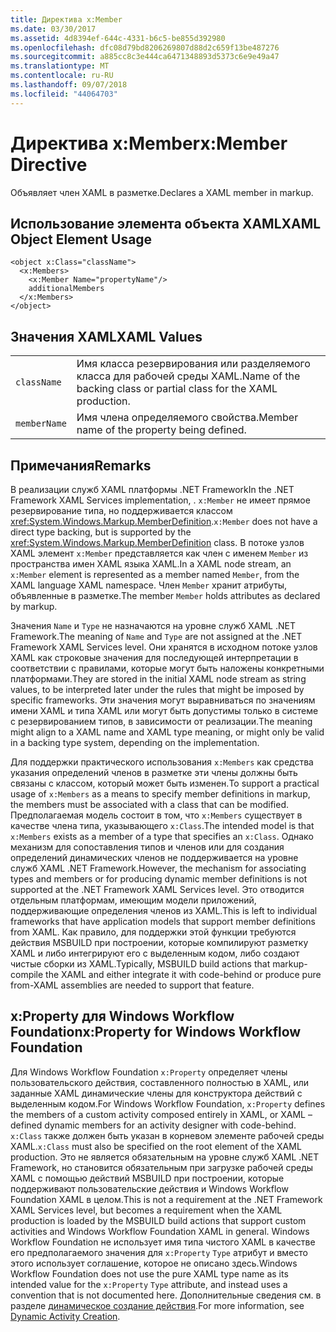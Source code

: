 ```yaml
---
title: Директива x:Member
ms.date: 03/30/2017
ms.assetid: 4d8394ef-644c-4331-b6c5-be855d392980
ms.openlocfilehash: dfc08d79bd8206269807d88d2c659f13be487276
ms.sourcegitcommit: a885cc8c3e444ca6471348893d5373c6e9e49a47
ms.translationtype: MT
ms.contentlocale: ru-RU
ms.lasthandoff: 09/07/2018
ms.locfileid: "44064703"
---
```

# <a name="xmember-directive"></a><span data-ttu-id="34738-102">Директива x:Member</span><span class="sxs-lookup"><span data-stu-id="34738-102">x:Member Directive</span></span>
<span data-ttu-id="34738-103">Объявляет член XAML в разметке.</span><span class="sxs-lookup"><span data-stu-id="34738-103">Declares a XAML member in markup.</span></span>  
  
## <a name="xaml-object-element-usage"></a><span data-ttu-id="34738-104">Использование элемента объекта XAML</span><span class="sxs-lookup"><span data-stu-id="34738-104">XAML Object Element Usage</span></span>  
  
```  
<object x:Class="className">  
  <x:Members>  
    <x:Member Name="propertyName"/>  
    additionalMembers  
  </x:Members>  
</object>  
```  
  
## <a name="xaml-values"></a><span data-ttu-id="34738-105">Значения XAML</span><span class="sxs-lookup"><span data-stu-id="34738-105">XAML Values</span></span>  
  
|||  
|-|-|  
|`className`|<span data-ttu-id="34738-106">Имя класса резервирования или разделяемого класса для рабочей среды XAML.</span><span class="sxs-lookup"><span data-stu-id="34738-106">Name of the backing class or partial class for the XAML production.</span></span>|  
|`memberName`|<span data-ttu-id="34738-107">Имя члена определяемого свойства.</span><span class="sxs-lookup"><span data-stu-id="34738-107">Member name of the property being defined.</span></span>|  
  
## <a name="remarks"></a><span data-ttu-id="34738-108">Примечания</span><span class="sxs-lookup"><span data-stu-id="34738-108">Remarks</span></span>  
 <span data-ttu-id="34738-109">В реализации служб XAML платформы .NET Framework</span><span class="sxs-lookup"><span data-stu-id="34738-109">In the .NET Framework XAML Services implementation, .</span></span> <span data-ttu-id="34738-110">`x:Member` не имеет прямое резервирование типа, но поддерживается классом <xref:System.Windows.Markup.MemberDefinition>.</span><span class="sxs-lookup"><span data-stu-id="34738-110">`x:Member` does not have a direct type backing, but is supported by the <xref:System.Windows.Markup.MemberDefinition> class.</span></span> <span data-ttu-id="34738-111">В потоке узлов XAML элемент `x:Member` представляется как член с именем `Member` из пространства имен XAML языка XAML.</span><span class="sxs-lookup"><span data-stu-id="34738-111">In a XAML node stream, an `x:Member` element is represented as a member named `Member`, from the XAML language XAML namespace.</span></span> <span data-ttu-id="34738-112">Член `Member` хранит атрибуты, объявленные в разметке.</span><span class="sxs-lookup"><span data-stu-id="34738-112">The member `Member` holds attributes as declared by markup.</span></span>  
  
 <span data-ttu-id="34738-113">Значения `Name` и `Type` не назначаются на уровне служб XAML .NET Framework.</span><span class="sxs-lookup"><span data-stu-id="34738-113">The meaning of `Name` and `Type` are not assigned at the .NET Framework XAML Services level.</span></span> <span data-ttu-id="34738-114">Они хранятся в исходном потоке узлов XAML как строковые значения для последующей интерпретации в соответствии с правилами, которые могут быть наложены конкретными платформами.</span><span class="sxs-lookup"><span data-stu-id="34738-114">They are stored in the initial XAML node stream as string values, to be interpreted later under the rules that might be imposed by specific frameworks.</span></span> <span data-ttu-id="34738-115">Эти значения могут выравниваться по значениям имени XAML и типа XAML или могут быть допустимы только в системе с резервированием типов, в зависимости от реализации.</span><span class="sxs-lookup"><span data-stu-id="34738-115">The meaning might align to a XAML name and XAML type meaning, or might only be valid in a backing type system, depending on the implementation.</span></span>  
  
 <span data-ttu-id="34738-116">Для поддержки практического использования `x:Members` как средства указания определений членов в разметке эти члены должны быть связаны с классом, который может быть изменен.</span><span class="sxs-lookup"><span data-stu-id="34738-116">To support a practical usage of `x:Members` as a means to specify member definitions in markup, the members must be associated with a class that can be modified.</span></span> <span data-ttu-id="34738-117">Предполагаемая модель состоит в том, что `x:Members` существует в качестве члена типа, указывающего `x:Class`.</span><span class="sxs-lookup"><span data-stu-id="34738-117">The intended model is that `x:Members` exists as a member of a type that specifies an `x:Class`.</span></span> <span data-ttu-id="34738-118">Однако механизм для сопоставления типов и членов или для создания определений динамических членов не поддерживается на уровне служб XAML .NET Framework.</span><span class="sxs-lookup"><span data-stu-id="34738-118">However, the mechanism for associating types and members or for producing dynamic member definitions is not supported at the .NET Framework XAML Services level.</span></span> <span data-ttu-id="34738-119">Это отводится отдельным платформам, имеющим модели приложений, поддерживающие определения членов из XAML.</span><span class="sxs-lookup"><span data-stu-id="34738-119">This is left to individual frameworks that have application models that support member definitions from XAML.</span></span> <span data-ttu-id="34738-120">Как правило, для поддержки этой функции требуются действия MSBUILD при построении, которые компилируют разметку XAML и либо интегрируют его с выделенным кодом, либо создают чистые сборки из XAML.</span><span class="sxs-lookup"><span data-stu-id="34738-120">Typically, MSBUILD build actions that markup-compile the XAML and either integrate it with code-behind or produce pure from-XAML assemblies are needed to support that feature.</span></span>  
  
## <a name="xproperty-for-windows-workflow-foundation"></a><span data-ttu-id="34738-121">x:Property для Windows Workflow Foundation</span><span class="sxs-lookup"><span data-stu-id="34738-121">x:Property for Windows Workflow Foundation</span></span>  
 <span data-ttu-id="34738-122">Для Windows Workflow Foundation `x:Property` определяет члены пользовательского действия, составленного полностью в XAML, или заданные XAML динамические члены для конструктора действий с выделенным кодом.</span><span class="sxs-lookup"><span data-stu-id="34738-122">For Windows Workflow Foundation, `x:Property` defines the members of a custom activity composed entirely in XAML, or XAML –defined dynamic members for an activity designer with code-behind.</span></span> <span data-ttu-id="34738-123">`x:Class` также должен быть указан в корневом элементе рабочей среды XAML.</span><span class="sxs-lookup"><span data-stu-id="34738-123">`x:Class` must also be specified on the root element of the XAML production.</span></span> <span data-ttu-id="34738-124">Это не является обязательным на уровне служб XAML .NET Framework, но становится обязательным при загрузке рабочей среды XAML с помощью действий MSBUILD при построении, которые поддерживают пользовательские действия и Windows Workflow Foundation XAML в целом.</span><span class="sxs-lookup"><span data-stu-id="34738-124">This is not a requirement at the .NET Framework XAML Services level, but becomes a requirement when the XAML production is loaded by the MSBUILD build actions that support custom activities and Windows Workflow Foundation XAML in general.</span></span> <span data-ttu-id="34738-125">Windows Workflow Foundation не использует имя типа чистого XAML в качестве его предполагаемого значения для `x:Property` `Type` атрибут и вместо этого использует соглашение, которое не описано здесь.</span><span class="sxs-lookup"><span data-stu-id="34738-125">Windows Workflow Foundation does not use the pure XAML type name as its intended value for the `x:Property` `Type` attribute, and instead uses a convention that is not documented here.</span></span> <span data-ttu-id="34738-126">Дополнительные сведения см. в разделе [динамическое создание действия](https://msdn.microsoft.com/library/dd807392.aspx).</span><span class="sxs-lookup"><span data-stu-id="34738-126">For more information, see [Dynamic Activity Creation](https://msdn.microsoft.com/library/dd807392.aspx).</span></span>
